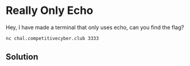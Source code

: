 # Really Only Echo

Hey, I have made a terminal that only uses echo, can you find the flag?

`nc chal.competitivecyber.club 3333`

## Solution

